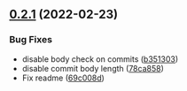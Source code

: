 ## [0.2.1](https://github.com/razor-network/contracts/compare/v0.2.0...v0.2.1) (2022-02-23)


### Bug Fixes

* disable body check on commits ([b351303](https://github.com/razor-network/contracts/commit/b35130307a7a5a6b90518d0a8ced0171ade58c1a))
* disable commit body length ([78ca858](https://github.com/razor-network/contracts/commit/78ca85807514ca904102adff743b394609c0979f))
* Fix readme ([69c008d](https://github.com/razor-network/contracts/commit/69c008de5dac294135942f5fe11352e59d14fc99))
